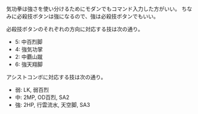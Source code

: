 気功拳は強さを使い分けるためにモダンでもコマンド入力した方がいい。
ちなみに必殺技ボタンは強になるので、強は必殺技ボタンでもいい。

必殺技ボタンのそれぞれの方向に対応する技は次の通り。

- 5: 中百烈脚
- 4: 強気功掌
- 2: 中覇山蹴
- 6: 強天翔脚

アシストコンボに対応する技は次の通り。

- 弱: LK, 弱百烈
- 中: 2MP, OD百烈, SA2
- 強: 2HP, 行雲流水, 天空脚, SA3
